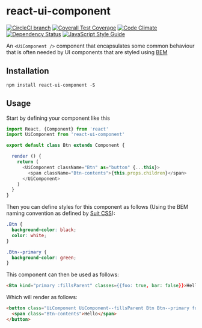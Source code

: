 # react-ui-component

[![CircleCI branch](https://img.shields.io/circleci/project/github/ifyio/react-ui-component/master.svg)](https://circleci.com/gh/ifyio/react-ui-component)
[![Coverall Test Coverage](https://img.shields.io/coveralls/ifyio/react-ui-component/master.svg)](https://coveralls.io/github/ifyio/react-ui-component)
[![Code Climate](https://codeclimate.com/github/ifyio/react-ui-component/badges/gpa.svg)](https://codeclimate.com/github/ifyio/react-ui-component)
[![Dependency Status](https://www.versioneye.com/user/projects/5830c1aeee1db3003d7b965b/badge.svg)](https://www.versioneye.com/user/projects/5830c1aeee1db3003d7b965b)
[![JavaScript Style Guide](https://img.shields.io/badge/code%20style-standard-brightgreen.svg)](http://standardjs.com/)

An `<UiComponent />` component that encapsulates some common behaviour that is often needed by UI components that are styled using [BEM](http://getbem.com/)

## Installation
```
npm install react-ui-component -S
```

## Usage

Start by defining your component like this

```js
import React, {Component} from 'react'
import UiComponent from 'react-ui-component'

export default class Btn extends Component {

  render () {
    return (
      <UiComponent className="Btn" as="button" {...this}>
        <span className="Btn-contents">{this.props.children}</span>
      </UiComponent>
    )
  }
}
```

Then you can define styles for this component as follows (Using the BEM naming convention as defined by [Suit CSS](https://suitcss.github.io/)):

```css
.Btn {
  background-color: black;
  color: white;
}

.Btn--primary {
  background-color: green;
}

```

This component can then be used as follows:

```html
<Btn kind="primary :fillsParent" classes={{foo: true, bar: false}}>Hello</Btn>
```

Which will render as follows: 

```html
<button class="UiComponent UiComponent--fillsParent Btn Btn--primary foo">
  <span class="Btn-contents">Hello</span>
</button>
```

